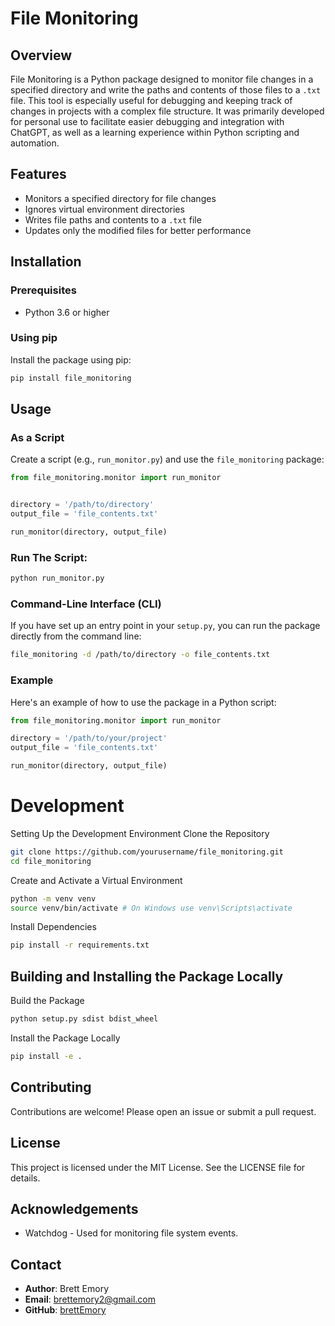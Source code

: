 # File Monitoring

## Overview

File Monitoring is a Python package designed to monitor file changes in a specified directory and write the paths and contents of those files to a `.txt` file. This tool is especially useful for debugging and keeping track of changes in projects with a complex file structure. It was primarily developed for personal use to facilitate easier debugging and integration with ChatGPT, as well as a learning experience within Python scripting and automation.

## Features

- Monitors a specified directory for file changes
- Ignores virtual environment directories
- Writes file paths and contents to a `.txt` file
- Updates only the modified files for better performance

## Installation

### Prerequisites

- Python 3.6 or higher

### Using pip


Install the package using pip:
```bash
pip install file_monitoring
```
## Usage

### As a Script

Create a script (e.g., `run_monitor.py`) and use the `file_monitoring` package:
```Python
from file_monitoring.monitor import run_monitor


directory = '/path/to/directory'
output_file = 'file_contents.txt'

run_monitor(directory, output_file)
```
### Run The Script:

```Python
python run_monitor.py
```
### Command-Line Interface (CLI)

If you have set up an entry point in your `setup.py`, you can run the package directly from the command line:
```bash
file_monitoring -d /path/to/directory -o file_contents.txt
```

### Example

Here's an example of how to use the package in a Python script:
```Python
from file_monitoring.monitor import run_monitor

directory = '/path/to/your/project'
output_file = 'file_contents.txt'

run_monitor(directory, output_file)
```

# Development
Setting Up the Development Environment
Clone the Repository
```bash
git clone https://github.com/yourusername/file_monitoring.git
cd file_monitoring
```
Create and Activate a Virtual Environment
```bash
python -m venv venv
source venv/bin/activate # On Windows use venv\Scripts\activate
```
Install Dependencies
```bash
pip install -r requirements.txt
```
## Building and Installing the Package Locally
Build the Package
```bash
python setup.py sdist bdist_wheel
```
Install the Package Locally
```bash
pip install -e .
```

## Contributing

Contributions are welcome! Please open an issue or submit a pull request.

## License

This project is licensed under the MIT License. See the LICENSE file for details.

## Acknowledgements

- Watchdog - Used for monitoring file system events.

## Contact

- **Author**: Brett Emory
- **Email**: brettemory2@gmail.com
- **GitHub**: [brettEmory](https://github.com/brettEmory)

